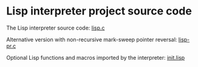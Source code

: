 # Lisp interpreter project source code

The Lisp interpreter source code: [lisp.c](lisp.c)

Alternative version with non-recursive mark-sweep pointer reversal: [lisp-pr.c](lisp-pr.c)

Optional Lisp functions and macros imported by the interpreter: [init.lisp](init.lisp)
